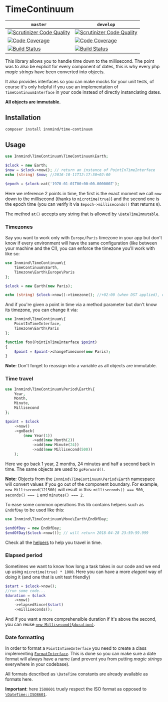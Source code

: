 # TimeContinuum

| `master` | `develop` |
|----------|-----------|
| [![Scrutinizer Code Quality](https://scrutinizer-ci.com/g/Innmind/TimeContinuum/badges/quality-score.png?b=master)](https://scrutinizer-ci.com/g/Innmind/TimeContinuum/?branch=master) | [![Scrutinizer Code Quality](https://scrutinizer-ci.com/g/Innmind/TimeContinuum/badges/quality-score.png?b=develop)](https://scrutinizer-ci.com/g/Innmind/TimeContinuum/?branch=develop) |
| [![Code Coverage](https://scrutinizer-ci.com/g/Innmind/TimeContinuum/badges/coverage.png?b=master)](https://scrutinizer-ci.com/g/Innmind/TimeContinuum/?branch=master) | [![Code Coverage](https://scrutinizer-ci.com/g/Innmind/TimeContinuum/badges/coverage.png?b=develop)](https://scrutinizer-ci.com/g/Innmind/TimeContinuum/?branch=develop) |
| [![Build Status](https://scrutinizer-ci.com/g/Innmind/TimeContinuum/badges/build.png?b=master)](https://scrutinizer-ci.com/g/Innmind/TimeContinuum/build-status/master) | [![Build Status](https://scrutinizer-ci.com/g/Innmind/TimeContinuum/badges/build.png?b=develop)](https://scrutinizer-ci.com/g/Innmind/TimeContinuum/build-status/develop) |

This library allows you to handle time down to the millisecond. The point was to also be explicit for every component of dates, this is why every php _magic strings_ have been converted into objects.

It also provides interfaces so you can make mocks for your unit tests, of course it's only helpful if you use an implementation of `TimeContinuumInterface` in your code instead of directly instanciating dates.

**All objects are immutable.**

## Installation

```sh
composer install innmind/time-continuum
```

## Usage

```php
use Innmind\TimeContinuum\TimeContinuum\Earth;

$clock = new Earth;
$now = $clock->now(); // return an instance of PointInTimeInterface
echo (string) $now; //2016-10-11T12:17:30+02:00

$epoch = $clock->at('1970-01-01T00:00:00.000000Z');
```

Here we reference 2 points in time, the first is the exact moment we call `now` down to the millisecond (thanks to `microtime(true)`) and the second one is the epoch time (you can verify it via `$epoch->milliseconds()` that returns `0`).

The method `at()` accepts any string that is allowed by `\DateTimeImmutable`.

### Timezones

Say you want to work only with `Europe/Paris` timezone in your app but don't know if every environment will have the same configuration (like between your machine and the CI), you can enforce the timezone you'll work with like so:

```php
use Innmind\TimeContinuum\{
    TimeContinuum\Earth,
    Timezone\Earth\Europe\Paris
};

$clock = new Earth(new Paris);

echo (string) $clock->now()->timezone(); //+02:00 (when DST applied), otherwise +01:00
```

And if you're given a point in time via a method parameter but don't know its timezone, you can change it via:

```php
use Innmind\TimeContinuum\{
    PointInTimeInterface,
    Timezone\Earth\Paris
};

function foo(PointInTimeInterface $point)
{
    $point = $point->changeTimezone(new Paris);
}
```

**Note**: Don't forget to reassign into a variable as all objects are immutable.

### Time travel

```php
use Innmind\TimeContinuum\Period\Earth\{
    Year,
    Month,
    Minute,
    Millisecond
};

$point = $clock
    ->now()
    ->goBack(
        (new Year(1))
            ->add(new Month(2))
            ->add(new Minute(24))
            ->add(new Millisecond(500))
    );
```

Here we go back 1 year, 2 months, 24 minutes and half a second back in time. The same objects are used to `goForward()`.

**Note**: Objects from the `Innmind\TimeContinuum\Period\Earth` namespace will convert values if you go out of the component boundary. For example, `new Millisecond(121500)` will result in this: `milliseconds() === 500`, `seconds() === 1` and `minutes() === 2`.

To ease some common operations this lib contains helpers such as `EndOfDay` to be used like this:

```php
use Innmind\TimeContinuum\Move\Earth\EndOfDay;

$endOfDay = new EndOfDay;
$endOfDay($clock->now()); // will return 2018-04-28 23:59:59.999
```

Check all the [helpers](src/Move/Earth/) to help you travel in time.

### Elapsed period

Sometimes we want to know how long a task takes in our code and we end up using `microtime(true) * 1000`. Here you can have a more _elegant_ way of doing it (and one that is unit test friendly)

```php
$start = $clock->now();
//run some code...
$duration = $clock
    ->now()
    ->elapsedSince($start)
    ->milliseconds();
```

And if you want a more comprehensible duration if it's above the second, you can reuse [`new Millisecond($duration)`](src/Period/Earth/Millisecond.php).

### Date formatting

In order to format a `PointInTimeInterface` you need to create a class implementing [`FormatInterface`](src/FormatInterface.php). This is done so you can make sure a date format will always have a name (and prevent you from putting _magic strings_ everywhere in your codebase).

All formats described as `\DateTime` constants are already available as formats here.

**Important**: here `ISO8601` truely respect the ISO format as opposed to [`\DateTime::ISO8601`](http://us1.php.net/manual/en/class.datetime.php#datetime.constants.iso8601).
